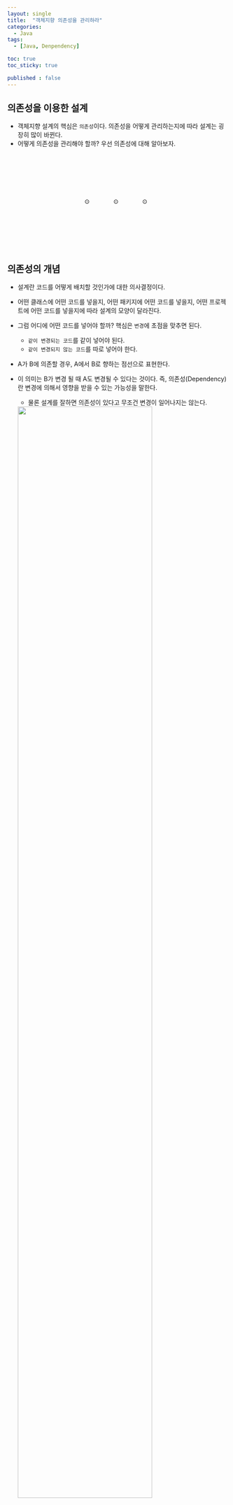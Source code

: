 ```yaml
---
layout: single
title:  "객체지향 의존성을 관리하라"
categories:
  - Java
tags:
  - [Java, Denpendency]

toc: true
toc_sticky: true

published : false
---
```



## 의존성을 이용한 설계

- 객체지향 설계의 핵심은 `의존성`이다. 의존성을 어떻게 관리하는지에 따라 설계는 굉장히 많이 바뀐다.
- 어떻게 의존성을 관리해야 할까? 우선 의존성에 대해 알아보자.

<div style="padding-top:100px;"></div>
<span style="margin-left:35%;">⊙</span>
<span style="margin-left:10%">⊙</span>
<span style="margin-left:10%">⊙</span>
<div style="padding-top:100px;"></div>

## 의존성의 개념

- 설계란 코드를 어떻게 배치할 것인가에 대한 의사결정이다.
- 어떤 클래스에 어떤 코드를 넣을지, 어떤 패키지에 어떤 코드를 넣을지, 어떤 프로젝트에 어떤 코드를 넣을지에 따라 설계의 모양이 달라진다.
- 그럼 어디에 어떤 코드를 넣어야 할까? 핵심은 `변경`에 초점을 맞추면 된다. 
  - `같이 변경되는 코드`를 같이 넣어야 된다.
  - `같이 변경되지 않는 코드`를 따로 넣어야 한다.

- A가 B에 의존할 경우, A에서 B로 향하는 점선으로 표현한다.
- 이 의미는 B가 변경 될 때 A도 변경될 수 있다는 것이다. 즉, 의존성(Dependency)란 변경에 의해서 영향을 받을 수 있는 가능성을 말한다. 
  - 물론 설계를 잘하면 의존성이 있다고 무조건 변경이 일어나지는 않는다. 

  <img src="https://github.com/user-attachments/assets/42aa06bf-7afc-490b-a398-0a2fcdcee7f4" width="80%" height="80%"/>

<div style="padding-top:100px;"></div>
<span style="margin-left:35%;">⊙</span>
<span style="margin-left:10%">⊙</span>
<span style="margin-left:10%">⊙</span>
<div style="padding-top:100px;"></div>

## 의존성이 종류

- 클래스 사이의 의존성
- 패키지 사이의 의존성

<br>

### 클래스 의존성의 종류

<img src="https://github.com/user-attachments/assets/57dd1898-ed2f-44c1-a847-59b89193c73b" width="80%" height="80%"/>

<br>

- 연관관계(Association) : A 클래스에 B클래스로 이동할 수 있도록 객체참조를 하는 경우 (영구적 관계)

  ```java
  class A {
    private B b;
  }
  ```

<br>

- 의존관계(Dependency) : A 클래스 메서드의 파라미터에 B 타입이 나오거나, 리턴타입에 B 타입이 나오거나, 메서드 안에서 B 타입의 인스턴스를 생성하는 경우 (일시적 관계)

  ```java
  class A {
    public B method(B b){
      return new B();
    }
  }
  ```

<br>

- 상속관계(Inheritance) : A가 B를 상속하는 경우
    - B클래스의 구현이 변경된 경우에도 A가 영향을 받는다.

  ```java
  class A extends B {}
  ```

<br>

- 실체화 관계(Realization) : A가 B 인터페이스를 구현하는 경우
    - B 인터페이스의 `오퍼레이션 시그니쳐`가 변경된 경우에만 영향을 받는다.

  ```java
  class A implements B {}
  ```

<br>

### 패키지 의존성

- `패키지A`가 `패키지B`에 의존한다는 말은 패키지 B에 있는 클래스의 변경이 일어난 경우 패키지 A에 있는 클래스에 영향을 주는 경우를 말한다.

- 다시 말해, 어떤 패키지 안에 있는 클래스가 다른 패키지 안에 있는 클래스와 `연관관계`, `의존관계`, `상속관계`, `실체화관계` 등의 관계가 맺어져 있으면 `두 패키지는 의존성이 있다`고 보면 된다.  

- 좀 더 쉽게 말하자면 A 패키지 안에 있는 어떤 `클래스의 상단`에 `B 패키지의 클래스가 import` 되어 있는 경우 A 패키지는 B 패키지에 의존한다고 볼 수 있다.

  <img src="https://github.com/user-attachments/assets/d0775626-9d34-45b5-b54f-3c93c1797ba6" width="80%" height="80%"/>

<div style="padding-top:100px;"></div>
<span style="margin-left:35%;">⊙</span>
<span style="margin-left:10%">⊙</span>
<span style="margin-left:10%">⊙</span>
<div style="padding-top:100px;"></div>

## 좋은 의존성을 관리하기 위한 규칙

### 1. 양방향 의존성을 피하라.

- 양방향 연관관계의 경우 항상 동기화를 시켜줘야 한다.
- 이 외에도 신경써야 할 것들이 많아진다.
    
  ```java
  class A {
    private B b;
    
    public void setB(B b){
      this.b = b;
      this.b.setA(this); // 동기화
    }
  }

  class B {
    private A a;
    
    public void setA(A a){
      this.a = a;
    }
  }
  ```

- 단방향 연관관계로 변경해 주자.

  ```java
  class A {
    private B b;
    
    public void setB(B b){
      this.b = b
    }
  }

  class B {
  }
  ```

<br>

### 2. 다중성이 적은 방향을 선택하라

- 일대다의 관계
- 성능이슈 및 관계를 유지하기 위한 다양한 이슈가 발생할 수 있다.

  ```java
  class A {
    private Collection<B> bs;
  }

  class B {}
  ```

- 다대일의 관계로 변경해 주자.

  ```java
  class A{
  }

  class B {
    private A a;
  }
  ```

<br>

### 3. 의존성이 필요 없다면 제거하라.
- 의존성 관계는 피할 수 있으면 피하자.

  ```java
  class A {
    private B b;
  }
  class B {}
  ```

  ```java
  class A {}
  
  class B {}
  ```

<br>

### 4. 패키지 사이의 의존성 사이클을 제거하라.

- A,B,C 패키지 세 개 있을 때 패키지 사이의 의존성을 따라갔을 때 A→B→C→A로의 의존성이 있으면 안된다.
- 이 말은 세 패키지는 하나의 패키지와 같다는 말이 된다.

<br>

### 다시 말해 설계의 핵심은 코드를 배치하는 데 있어서 변경에 초점을 맞추면 된다.

<div style="padding-top:100px;"></div>
<span style="margin-left:35%;">⊙</span>
<span style="margin-left:10%">⊙</span>
<span style="margin-left:10%">⊙</span>
<div style="padding-top:100px;"></div>

## 출처

https://www.slideshare.net/baejjae93/ss-151545329


<!--<img src="" width="80%" height="80%"/>-->



